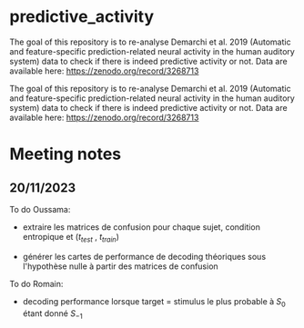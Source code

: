 # predictive_activity

The goal of this repository is to re-analyse Demarchi et al. 2019 (Automatic and feature-specific prediction-related neural activity in the human auditory system) data to check if there is indeed predictive activity or not.
Data are available here: https://zenodo.org/record/3268713

The goal of this repository is to re-analyse Demarchi et al. 2019 (Automatic and feature-specific prediction-related neural activity in the human auditory system) data to check if there is indeed predictive activity or not. Data are available here: <https://zenodo.org/record/3268713>

# Meeting notes

## 20/11/2023

To do Oussama:

-   extraire les matrices de confusion pour chaque sujet, condition entropique et ($t_{test}$ , $t_{train}$)

-   générer les cartes de performance de decoding théoriques sous l'hypothèse nulle à partir des matrices de confusion

To do Romain:

-   decoding performance lorsque target = stimulus le plus probable à $S_0$ étant donné $S_{-1}$

## 
